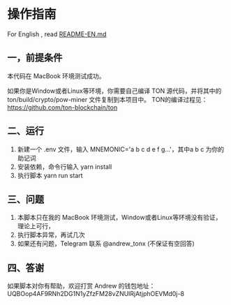 # 操作指南

For English , read [README-EN.md](README-EN.md)


## 一，前提条件

本代码在 MacBook 环境测试成功。

如果你是Window或者Linux等环境，你需要自己编译 TON 源代码，并将其中的 ton/build/crypto/pow-miner 文件复制到本项目中。
TON的编译过程见：https://github.com/ton-blockchain/ton



## 二、运行

1. 新建一个 .env 文件，输入 MNEMONIC='a b c d e f g...'，其中a b c 为你的助记词
2. 安装依赖，命令行输入  yarn install
3. 执行脚本  yarn run start


## 三、问题

1. 本脚本只在我的 MacBook 环境测试，Window或者Linux等环境没有验证，理论上可行，
2. 执行脚本异常，再试几次
3. 如果还有问题，Telegram 联系 @andrew_tonx (不保证有空回答)


## 四、答谢

如果脚本对你有帮助，欢迎打赏 Andrew 的钱包地址：
UQBOop4AF9RNh2DG1N1yZfzFM28vZNUlRjAtjphOEVMd0j-8

